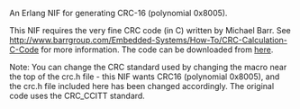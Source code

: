 An Erlang NIF for generating CRC-16 (polynomial 0x8005).

This NIF requires the very fine CRC code (in C) written by Michael Barr.
See http://www.barrgroup.com/Embedded-Systems/How-To/CRC-Calculation-C-Code
for more information. The code can be downloaded from [here](http://www.netrino.com/code/crc.zip).


Note: You can change the CRC standard used by changing the macro near the 
top of the crc.h file - this NIF wants CRC16 (polynomial 0x8005), and the
crc.h file included here has been changed accordingly. The original code
uses the CRC_CCITT standard.

